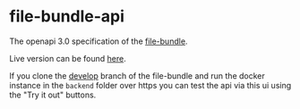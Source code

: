# file-bundle-api

The openapi 3.0 specification of the [file-bundle](https://github.com/tweedegolf/file-bundle).

Live version can be found [here](https://tweedegolf.github.io/file-bundle-api/).

If you clone the [develop](https://github.com/tweedegolf/file-bundle/tree/develop) branch of the file-bundle and run the docker instance in the `backend` folder over https you can test the api via this ui using the "Try it out" buttons.

